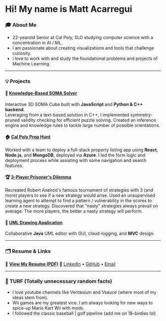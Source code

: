 # Hi! My name is Matt Acarregui

### 🎓 About Me
- 22-yearold Senior at Cal Poly, SLO studying computer science with a concentration in AI / ML.
- I am passionate about creating visualizations and tools that challenge curiosity.
- I love to work with and study the foundational problems and projects of Machine Learning

---

### 💡 Projects

#### 🧩 [Knowledge-Based SOMA Solver](https://github.com/macarreg/SomaCube)
Interactive 3D SOMA Cube built with **JavaScript** and **Python & C++ backend**.  
Leveraging from a text-based solution in C++, I implemented symmetry-pruned validity checking for efficient puzzle solving.
Created an inference engine and knowledge rules to tackle large number of possible orientations.

#### 🏠 [Cal Poly Prop Hunt](https://kind-mushroom-09c109a1e.6.azurestaticapps.net/)
Worked with a team to deploy a full-stack property listing app using **React**, **Node.js**, and **MongoDB**, deployed via **Azure**.
I led the form logic and deployment process while assisting with some navigation and search features.

#### 🏆 [3-Player Prisoner's Dilemma](https://github.com/macarreg/PrisonersDilemma)
Recreated Robert Axelrod's famous tournament of strategies with 3 (and more) players to see if a new strategy would arise.
Used an unsupervised learning agent to attempt to find a pattern / vulnerability in the scores to create a new strategy. 
Discovered that "nasty" strategies always prevail on average. The more players, the better a nasty strategy will perform.

#### 🧱 [UML Drawing Application](https://github.com/macarreg/CSC_305)
Collaborative **Java** UML editor with GUI, cloud-logging, and **MVC** design.

---

### 🗂 Resume & Links
📄 [**View My Resume (PDF)**](https://github.com/macarreg/macarreg/blob/main/Matt_Acarregui_Resume2025.pdf)
🔗 [LinkedIn](https://www.linkedin.com/in/matt-acarregui) • [GitHub](https://github.com/macarreg) • [Email](mailto:macarreg@calpoly.edu)

---

### 🧠 TURF (Totally unnecessary random facts)
- I love youtube channels like Veritasium and Vsauce (where most of my ideas stem from).
- Wii games are my greatest vice. I am always looking for new ways to spice-up Mario Kart Wii with mods.
- I followed the classic baseball | golf pipeline (add me on 18-birdies lol)
